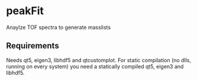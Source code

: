 # peakFit
Anaylze TOF spectra to generate masslists

## Requirements
Needs qt5, eigen3, libhdf5 and qtcustomplot.
For static compilation (no dlls, running on every system) you need a statically compiled qt5, eigen3 and libhdf5.
